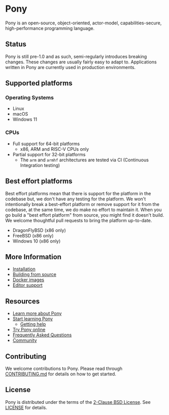 # Pony

Pony is an open-source, object-oriented, actor-model, capabilities-secure, high-performance programming language.

## Status

Pony is still pre-1.0 and as such, semi-regularly introduces breaking changes. These changes are usually fairly easy to adapt to. Applications written in Pony are currently used in production environments.

## Supported platforms

### Operating Systems

* Linux
* macOS
* Windows 11

### CPUs

* Full support for 64-bit platforms
  * x86, ARM and RISC-V CPUs only
* Partial support for 32-bit platforms
  * The `arm` and `armhf` architectures are tested via CI (Continuous
    Integration testing)

## Best effort platforms

Best effort platforms mean that there is support for the platform in the codebase but, we don't have any testing for the platform. We won't intentionally break a best-effort platform or remove support for it from the codebase, at the same time, we do make no effort to maintain it. When you go build a "best effort platform" from source, you might find it doesn't build. We welcome thoughtful pull requests to bring the platform up-to-date.

* DragonFlyBSD (x86 only)
* FreeBSD (x86 only)
* Windows 10 (x86 only)

## More Information

* [Installation](INSTALL.md)
* [Building from source](BUILD.md)
* [Docker images](INSTALL_DOCKER.md)
* [Editor support](EDITORS.md)

## Resources

* [Learn more about Pony](https://www.ponylang.io/discover/)
* [Start learning Pony](https://www.ponylang.io/learn/)
  * [Getting help](https://www.ponylang.io/learn/#getting-help)
* [Try Pony online](https://playground.ponylang.io)
* [Frequently Asked Questions](https://www.ponylang.io/faq/)
* [Community](https://www.ponylang.io/community/)

## Contributing

We welcome contributions to Pony. Please read through [CONTRIBUTING.md](CONTRIBUTING.md) for details on how to get started.

## License

Pony is distributed under the terms of the [2-Clause BSD License](https://opensource.org/licenses/BSD-2-Clause). See [LICENSE](LICENSE) for details.

